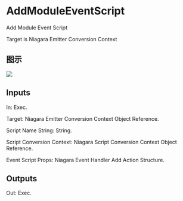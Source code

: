 # AddModuleEventScript

Add Module Event Script

Target is Niagara Emitter Conversion Context

## 图示

![]($-20221218-19010998.png)

## Inputs

In: Exec.

Target: Niagara Emitter Conversion Context Object Reference.

Script Name String: String.

Script Conversion Context: Niagara Script Conversion Context Object Reference.

Event Script Props: Niagara Event Handler Add Action Structure.  

## Outputs

Out: Exec.


